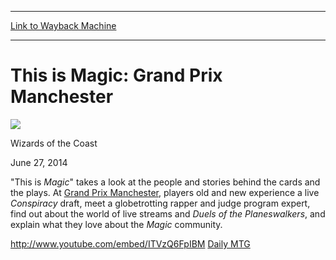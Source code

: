 
---
[Link to Wayback Machine](https://web.archive.org/web/20140630005208/http://magic.wizards.com/en/articles/archive/magic-grand-prix-manchester-2014-06-27)

[_metadata_:description]:- "At GP Manchester, players gain many experiences and explain what they love about the Magic community."
[_metadata_:generator]:- "Drupal 7 (http://drupal.org)"
[_metadata_:node]:- "228841"
[_metadata_:publish_date]:- "2014-06-27"
[_metadata_:source]:- "div-main"
[_metadata_:title]:- "This is Magic: Grand Prix Manchester"
[_metadata_:wayback_capture_timestamp]:- "2014-06-30 00:52:08"
[_metadata_:wayback_raw_url]:- "https://web.archive.org/web/20140630005208id_/http://magic.wizards.com/en/articles/archive/magic-grand-prix-manchester-2014-06-27"
[_metadata_:wayback_url]:- "http://magic.wizards.com/en/articles/archive/magic-grand-prix-manchester-2014-06-27"
---





This is Magic: Grand Prix Manchester
====================================



![](https://media.magic.wizards.com/styles/auth_small/public/images/person/wizards_authorpic_larger.jpg)

Wizards of the Coast




June 27, 2014
 







"This is *Magic*" takes a look at the people and stories behind the cards and the plays. At [Grand Prix Manchester](http://archive.wizards.com/magic/magazine/article.aspx?x=mtg/daily/eventcoverage/gpman14/welcome), players old and new experience a live *Conspiracy* draft, meet a globetrotting rapper and judge program expert, find out about the world of live streams and *Duels of the Planeswalkers*, and explain what they love about the *Magic* community.


<http://www.youtube.com/embed/ITVzQ6FpIBM>
[Daily MTG](/en/tags/daily-mtg)





 
 


  







